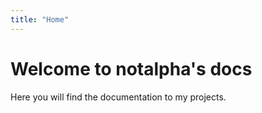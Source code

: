 ```yaml
---
title: "Home"
---
```


# Welcome to notalpha's docs
Here you will find the documentation to my projects.
